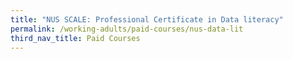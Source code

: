 ```yaml
---
title: "NUS SCALE: Professional Certificate in Data literacy"
permalink: /working-adults/paid-courses/nus-data-lit
third_nav_title: Paid Courses
---
```

